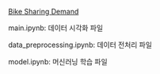 [Bike Sharing Demand](https://www.kaggle.com/competitions/bike-sharing-demand/overview)

main.ipynb: 데이터 시각화 파일

data_preprocessing.ipynb: 데이터 전처리 파일

model.ipynb: 머신러닝 학습 파일
